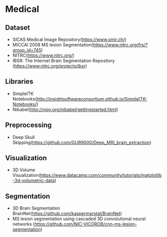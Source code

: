 # Medical

## Dataset

- SICAS Medical Image Repository(https://www.smir.ch/)
- MICCAI 2008 MS lesion Segmentation(https://www.nitrc.org/frs/?group_id=745)
- NITRC(https://www.nitrc.org/)
- IBSR: The Internet Brain Segmentation Repository (https://www.nitrc.org/projects/ibsr)

## Libraries

- SimpleITK Notebooks(http://insightsoftwareconsortium.github.io/SimpleITK-Notebooks/)
- Nibabel(http://nipy.org/nibabel/gettingstarted.html)

## Preprocessing

- Deep Skull Skipping(https://github.com/GUR9000/Deep_MRI_brain_extraction)

## Visualization

- 3D Volume Visualization(https://www.datacamp.com/community/tutorials/matplotlib-3d-volumetric-data)

## Segmentation

- 3D Brain Segmentation BrainNet(https://github.com/kaspermarstal/BrainNet)
- MS lesion segmentation using cascaded 3D convolutional neural networks (https://github.com/NIC-VICOROB/cnn-ms-lesion-segmentation)
